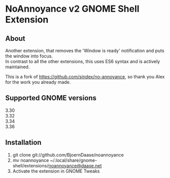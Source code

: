 # NoAnnoyance v2 GNOME Shell Extension

## About
Another extension, that removes the 'Window is ready' notification and puts the window into focus.  
In contrast to all the other extensions, this uses ES6 syntax and is actively maintained.

This is a fork of https://github.com/sindex/no-annoyance, so thank you Alex for the work you already made.

## Supported GNOME versions
3.30  
3.32  
3.34  
3.36

## Installation
1. git clone git://github.com/BjoernDaase/noannoyance
2. mv noannoyance ~/.local/share/gnome-shell/extensions/noannoyance@daase.net
3. Activate the extension in GNOME Tweaks
